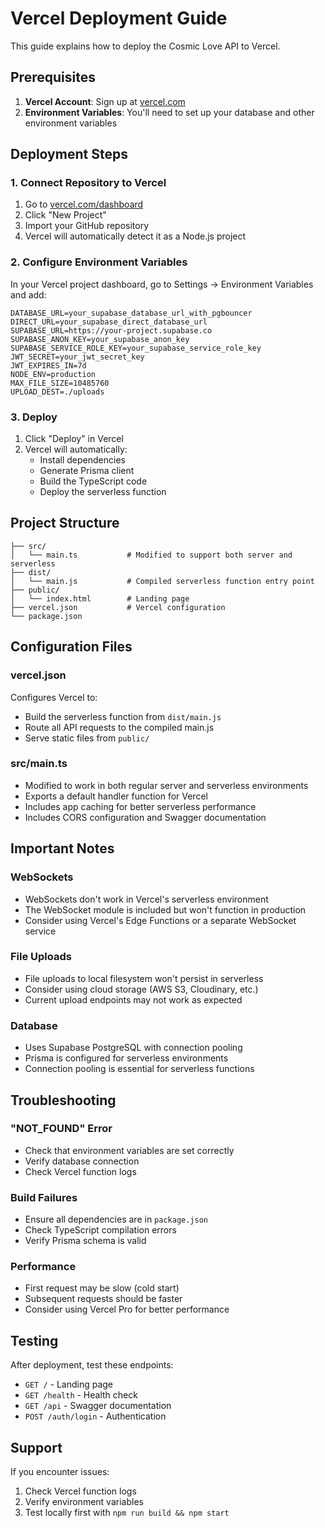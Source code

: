 # Vercel Deployment Guide

This guide explains how to deploy the Cosmic Love API to Vercel.

## Prerequisites

1. **Vercel Account**: Sign up at [vercel.com](https://vercel.com)
2. **Environment Variables**: You'll need to set up your database and other environment variables

## Deployment Steps

### 1. Connect Repository to Vercel

1. Go to [vercel.com/dashboard](https://vercel.com/dashboard)
2. Click "New Project"
3. Import your GitHub repository
4. Vercel will automatically detect it as a Node.js project

### 2. Configure Environment Variables

In your Vercel project dashboard, go to Settings → Environment Variables and add:

```
DATABASE_URL=your_supabase_database_url_with_pgbouncer
DIRECT_URL=your_supabase_direct_database_url
SUPABASE_URL=https://your-project.supabase.co
SUPABASE_ANON_KEY=your_supabase_anon_key
SUPABASE_SERVICE_ROLE_KEY=your_supabase_service_role_key
JWT_SECRET=your_jwt_secret_key
JWT_EXPIRES_IN=7d
NODE_ENV=production
MAX_FILE_SIZE=10485760
UPLOAD_DEST=./uploads
```

### 3. Deploy

1. Click "Deploy" in Vercel
2. Vercel will automatically:
   - Install dependencies
   - Generate Prisma client
   - Build the TypeScript code
   - Deploy the serverless function

## Project Structure

```
├── src/
│   └── main.ts           # Modified to support both server and serverless
├── dist/
│   └── main.js           # Compiled serverless function entry point
├── public/
│   └── index.html        # Landing page
├── vercel.json           # Vercel configuration
└── package.json
```

## Configuration Files

### vercel.json
Configures Vercel to:
- Build the serverless function from `dist/main.js`
- Route all API requests to the compiled main.js
- Serve static files from `public/`

### src/main.ts
- Modified to work in both regular server and serverless environments
- Exports a default handler function for Vercel
- Includes app caching for better serverless performance
- Includes CORS configuration and Swagger documentation

## Important Notes

### WebSockets
- WebSockets don't work in Vercel's serverless environment
- The WebSocket module is included but won't function in production
- Consider using Vercel's Edge Functions or a separate WebSocket service

### File Uploads
- File uploads to local filesystem won't persist in serverless
- Consider using cloud storage (AWS S3, Cloudinary, etc.)
- Current upload endpoints may not work as expected

### Database
- Uses Supabase PostgreSQL with connection pooling
- Prisma is configured for serverless environments
- Connection pooling is essential for serverless functions

## Troubleshooting

### "NOT_FOUND" Error
- Check that environment variables are set correctly
- Verify database connection
- Check Vercel function logs

### Build Failures
- Ensure all dependencies are in `package.json`
- Check TypeScript compilation errors
- Verify Prisma schema is valid

### Performance
- First request may be slow (cold start)
- Subsequent requests should be faster
- Consider using Vercel Pro for better performance

## Testing

After deployment, test these endpoints:
- `GET /` - Landing page
- `GET /health` - Health check
- `GET /api` - Swagger documentation
- `POST /auth/login` - Authentication

## Support

If you encounter issues:
1. Check Vercel function logs
2. Verify environment variables
3. Test locally first with `npm run build && npm start`

